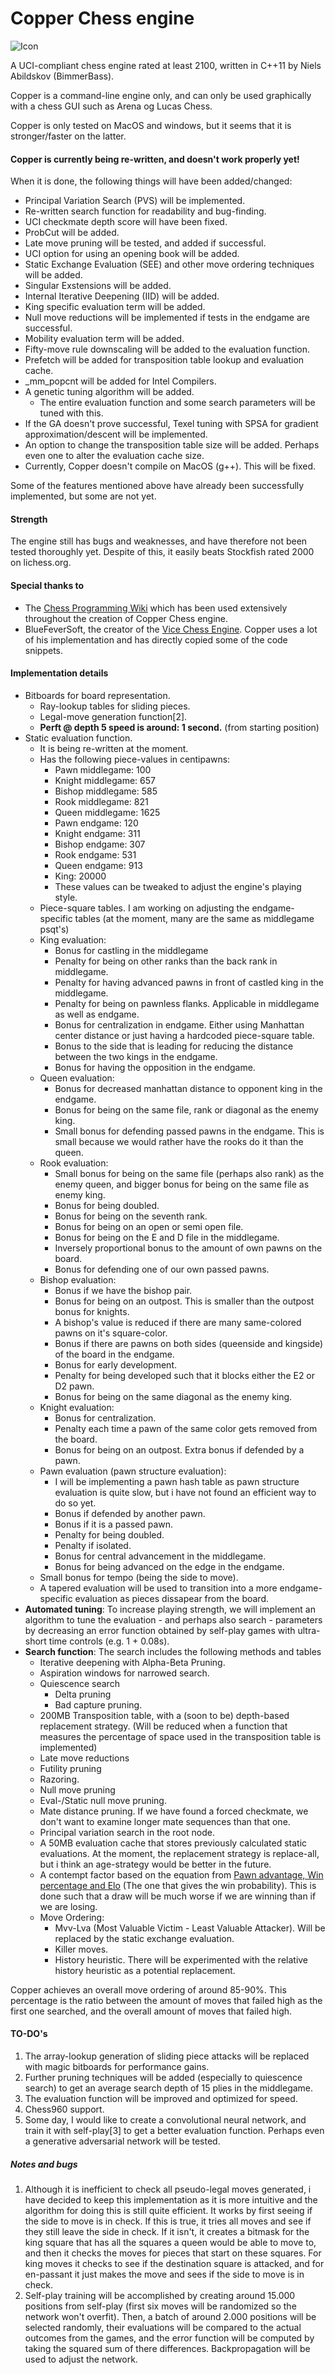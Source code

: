 
# Copper Chess engine
![Icon](https://github.com/BimmerBass/CopperChess/blob/master/Copper/icon.ico)

A UCI-compliant chess engine rated at least 2100, written in C++11 by Niels Abildskov (BimmerBass).

Copper is a command-line engine only, and can only be used graphically with a chess GUI such as Arena og Lucas Chess.

Copper is only tested on MacOS and windows, but it seems that it is stronger/faster on the latter.

#### Copper is currently being re-written, and doesn't work properly yet!
When it is done, the following things will have been added/changed:
- Principal Variation Search (PVS) will be implemented.
- Re-written search function for readability and bug-finding.
- UCI checkmate depth score will have been fixed.
- ProbCut will be added.
- Late move pruning will be tested, and added if successful.
- UCI option for using an opening book will be added.
- Static Exchange Evaluation (SEE) and other move ordering techniques will be added.
- Singular Exstensions will be added.
- Internal Iterative Deepening (IID) will be added.
- King specific evaluation term will be added.
- Null move reductions will be implemented if tests in the endgame are successful.
- Mobility evaluation term will be added.
- Fifty-move rule downscaling will be added to the evaluation function.
- Prefetch will be added for transposition table lookup and evaluation cache.
- _mm_popcnt will be added for Intel Compilers.
- A genetic tuning algorithm will be added.
    - The entire evaluation function and some search parameters will be tuned with this.
- If the GA doesn't prove successful, Texel tuning with SPSA for gradient approximation/descent will be implemented.
- An option to change the transposition table size will be added. Perhaps even one to alter the evaluation cache size.
- Currently, Copper doesn't compile on MacOS (g++). This will be fixed.

Some of the features mentioned above have already been successfully implemented, but some are not yet.


#### Strength
The engine still has bugs and weaknesses, and have therefore not been tested thoroughly yet. Despite of this, it easily beats Stockfish rated 2000 on lichess.org.


#### Special thanks to
- The [Chess Programming Wiki](https://www.chessprogramming.org/Main_Page) which has been used extensively throughout the creation of Copper Chess engine.
- BlueFeverSoft, the creator of the [Vice Chess Engine](https://github.com/bluefeversoft/Vice_Chess_Engine). Copper uses a lot of his implementation and has directly copied some of the code snippets.


#### Implementation details
- Bitboards for board representation.
    - Ray-lookup tables for sliding pieces.
    - Legal-move generation function[2].
    - **Perft @ depth 5 speed is around: 1 second.** (from starting position)
- Static evaluation function.
    - It is being re-written at the moment.
    - Has the following piece-values in centipawns:
        - Pawn middlegame: 100
        - Knight middlegame: 657
        - Bishop middlegame: 585
        - Rook middlegame: 821
        - Queen middlegame: 1625
        - Pawn endgame: 120
        - Knight endgame: 311
        - Bishop endgame: 307
        - Rook endgame: 531
        - Queen endgame: 913
        - King: 20000
        - These values can be tweaked to adjust the engine's playing style.
    - Piece-square tables. I am working on adjusting the endgame-specific tables (at the moment, many are the same as middlegame psqt's)
    - King evaluation:
        - Bonus for castling in the middlegame
        - Penalty for being on other ranks than the back rank in middlegame.
        - Penalty for having advanced pawns in front of castled king in the middlegame.
        - Penalty for being on pawnless flanks. Applicable in middlegame as well as endgame.
        - Bonus for centralization in endgame. Either using Manhattan center distance or just having a hardcoded piece-square table.
        - Bonus to the side that is leading for reducing the distance between the two kings in the endgame.
        - Bonus for having the opposition in the endgame.
    - Queen evaluation:
        - Bonus for decreased manhattan distance to opponent king in the endgame.
        - Bonus for being on the same file, rank or diagonal as the enemy king.
        - Small bonus for defending passed pawns in the endgame. This is small because we would rather have the rooks do it than the queen.
    - Rook evaluation:
        - Small bonus for being on the same file (perhaps also rank) as the enemy queen, and bigger bonus for being on the same file as enemy king.
        - Bonus for being doubled.
        - Bonus for being on the seventh rank.
        - Bonus for being on an open or semi open file.
        - Bonus for being on the E and D file in the middlegame.
        - Inversely proportional bonus to the amount of own pawns on the board.
        - Bonus for defending one of our own passed pawns.
    - Bishop evaluation:
        - Bonus if we have the bishop pair.
        - Bonus for being on an outpost. This is smaller than the outpost bonus for knights.
        - A bishop's value is reduced if there are many same-colored pawns on it's square-color.
        - Bonus if there are pawns on both sides (queenside and kingside) of the board in the endgame.
        - Bonus for early development.
        - Penalty for being developed such that it blocks either the E2 or D2 pawn.
        - Bonus for being on the same diagonal as the enemy king.
    - Knight evaluation:
        - Bonus for centralization.
        - Penalty each time a pawn of the same color gets removed from the board.
        - Bonus for being on an outpost. Extra bonus if defended by a pawn.
    - Pawn evaluation (pawn structure evaluation):
        - I will be implementing a pawn hash table as pawn structure evaluation is quite slow, but i have not found an efficient way to do so yet.
        - Bonus if defended by another pawn.
        - Bonus if it is a passed pawn.
        - Penalty for being doubled.
        - Penalty if isolated.
        - Bonus for central advancement in the middlegame.
        - Bonus for being advanced on the edge in the endgame.
    - Small bonus for tempo (being the side to move).
    - A tapered evaluation will be used to transition into a more endgame-specific evaluation as pieces dissapear from the board.
- **Automated tuning**: To increase playing strength, we will implement an algorithm to tune the evaluation - and perhaps also search - parameters by decreasing an error function obtained by self-play games with ultra-short time controls (e.g. 1 + 0.08s).
- **Search function**: The search includes the following methods and tables
    - Iterative deepening with Alpha-Beta Pruning.
    - Aspiration windows for narrowed search.
    - Quiescence search
        - Delta pruning
        - Bad capture pruning.
    - 200MB Transposition table, with a (soon to be) depth-based replacement strategy. (Will be reduced when a function that measures the percentage of space used in the transposition table is implemented)
    - Late move reductions
    - Futility pruning
    - Razoring.
    - Null move pruning
    - Eval-/Static null move pruning.
    - Mate distance pruning. If we have found a forced checkmate, we don't want to examine longer mate sequences than that one.
    - Principal variation search in the root node.
    - A 50MB evaluation cache that stores previously calculated static evaluations. At the moment, the replacement strategy is replace-all, but i think an age-strategy would be better in the future.
    - A contempt factor based on the equation from [Pawn advantage, Win percentage and Elo](https://www.chessprogramming.org/Pawn_Advantage,_Win_Percentage,_and_Elo) (The one that gives the win probability). This is done such that a draw will be much worse if we are winning than if we are losing.
    - Move Ordering:
        - Mvv-Lva (Most Valuable Victim - Least Valuable Attacker). Will be replaced by the static exchange evaluation.
        - Killer moves.
        - History heuristic. There will be experimented with the relative history heuristic as a potential replacement.

Copper achieves an overall move ordering of around 85-90%. This percentage is the ratio between the amount of moves that failed high as the first one searched, and the overall amount of moves that failed high.

#### TO-DO's
1. The array-lookup generation of sliding piece attacks will be replaced with magic bitboards for performance gains.
2. Further pruning techniques will be added (especially to quiescence search) to get an average search depth of 15 plies in the middlegame.
3. The evaluation function will be improved and optimized for speed.
4. Chess960 support.
5. Some day, I would like to create a convolutional neural network, and train it with self-play[3] to get a better evaluation function. Perhaps even a generative adversarial network will be tested.

##### Notes and bugs
1. Although it is inefficient to check all pseudo-legal moves generated, i have decided to keep this implementation as it is more intuitive and the algorithm for doing this is still quite efficient. It works by first seeing if the side to move is in check. If this is true, it tries all moves and see if they still leave the side in check. If it isn't, it creates a bitmask for the king square that has all the squares a queen would be able to move to, and then it checks the moves for pieces that start on these squares. For king moves it checks to see if the destination square is attacked, and for en-passant it just makes the move and sees if the side to move is in check.
2. Self-play training will be accomplished by creating around 15.000 positions from self-play (first six moves will be randomized so the network won't overfit). Then, a batch of around 2.000 positions will be selected randomly, their evaluations will be compared to the actual outcomes from the games, and the error function will be computed by taking the squared sum of there differences. Backpropagation will be used to adjust the network.